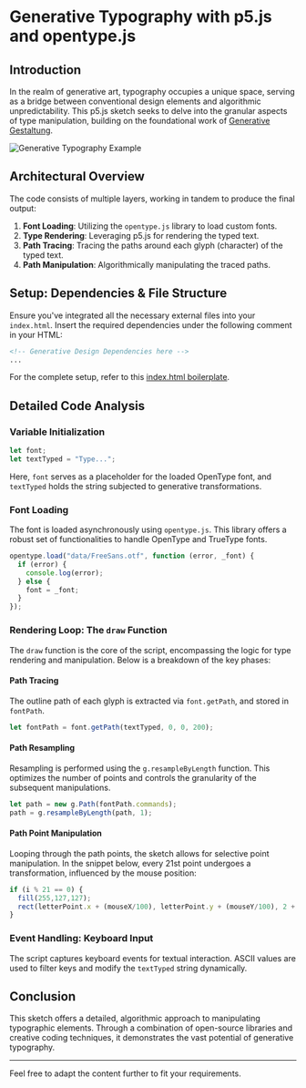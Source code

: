 # Generative Typography with p5.js and opentype.js

## Introduction

In the realm of generative art, typography occupies a unique space, serving as a bridge between conventional design elements and algorithmic unpredictability. This p5.js sketch seeks to delve into the granular aspects of type manipulation, building on the foundational work of [Generative Gestaltung](http://www.generative-gestaltung.de/2/).

![Generative Typography Example](example-image.png)

## Architectural Overview

The code consists of multiple layers, working in tandem to produce the final output:

1. **Font Loading**: Utilizing the `opentype.js` library to load custom fonts.
2. **Type Rendering**: Leveraging p5.js for rendering the typed text.
3. **Path Tracing**: Tracing the paths around each glyph (character) of the typed text.
4. **Path Manipulation**: Algorithmically manipulating the traced paths.

## Setup: Dependencies & File Structure

Ensure you've integrated all the necessary external files into your `index.html`. Insert the required dependencies under the following comment in your HTML:

```html
<!-- Generative Design Dependencies here -->
...
```

For the complete setup, refer to this [index.html boilerplate](link-to-index-html).

## Detailed Code Analysis

### Variable Initialization

```javascript
let font;
let textTyped = "Type...";
```

Here, `font` serves as a placeholder for the loaded OpenType font, and `textTyped` holds the string subjected to generative transformations.

### Font Loading

The font is loaded asynchronously using `opentype.js`. This library offers a robust set of functionalities to handle OpenType and TrueType fonts.

```javascript
opentype.load("data/FreeSans.otf", function (error, _font) {
  if (error) {
    console.log(error);
  } else {
    font = _font;
  }
});
```

### Rendering Loop: The `draw` Function

The `draw` function is the core of the script, encompassing the logic for type rendering and manipulation. Below is a breakdown of the key phases:

#### Path Tracing

The outline path of each glyph is extracted via `font.getPath`, and stored in `fontPath`.

```javascript
let fontPath = font.getPath(textTyped, 0, 0, 200);
```

#### Path Resampling

Resampling is performed using the `g.resampleByLength` function. This optimizes the number of points and controls the granularity of the subsequent manipulations.

```javascript
let path = new g.Path(fontPath.commands);
path = g.resampleByLength(path, 1);
```

#### Path Point Manipulation

Looping through the path points, the sketch allows for selective point manipulation. In the snippet below, every 21st point undergoes a transformation, influenced by the mouse position:

```javascript
if (i % 21 == 0) {
  fill(255,127,127);
  rect(letterPoint.x + (mouseX/100), letterPoint.y + (mouseY/100), 2 + (mouseX/10), 2 + (mouseY/10));
}
```

### Event Handling: Keyboard Input

The script captures keyboard events for textual interaction. ASCII values are used to filter keys and modify the `textTyped` string dynamically.

## Conclusion

This sketch offers a detailed, algorithmic approach to manipulating typographic elements. Through a combination of open-source libraries and creative coding techniques, it demonstrates the vast potential of generative typography.

---

Feel free to adapt the content further to fit your requirements.
